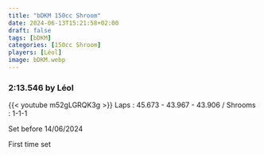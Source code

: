 ```yaml
---
title: "bDKM 150cc Shroom"
date: 2024-06-13T15:21:58+02:00
draft: false
tags: [bDKM]
categories: [150cc Shroom]
players: [Léol]
image: bDKM.webp
---
```

### 2:13.546 by Léol

{{< youtube m52gLGRQK3g >}}
Laps : 45.673 - 43.967 - 43.906 /
Shrooms : 1-1-1

Set before 14/06/2024

First time set